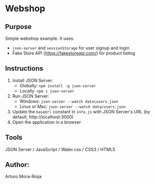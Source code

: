 # Webshop

## Purpose
Simple webshop example. It uses:
- `json-server` and `sessionStorage` for user signup and login
- Fake Store API (https://fakestoreapi.com/) for product listing

## Instructions
1. Install JSON Server:
    - Globally: `npm install -g json-server`
    - Locally: `npm i json-server`
2. Run JSON Server: 
    - Windows: `json-server --watch data\users.json`
    - Linux or Mac: `json-server --watch data/users.json`
3. Update the `baseUrl` constant in `info.js` with JSON Server's URL (by default, http://localhost:3000)
4. Open the application in a browser

## Tools
JSON Server / JavaScript / Water.css / CSS3 / HTML5

## Author:
Arturo Mora-Rioja